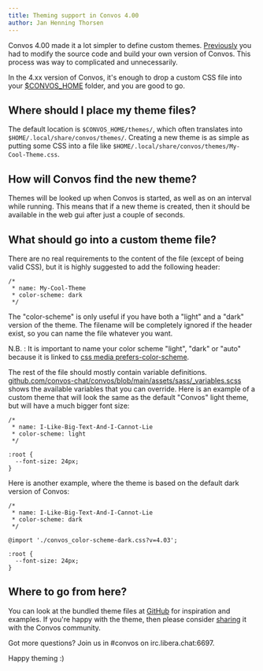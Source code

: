 ```yaml
---
title: Theming support in Convos 4.00
author: Jan Henning Thorsen
---
```


Convos 4.00 made it a lot simpler to define custom themes.
[Previously](/blog/2019/11/2/custom-styling) you had to modify the source code
and build your own version of Convos. This process was way to complicated and
unnecessarily.

<!--more-->

In the 4.xx version of Convos, it's enough to drop a custom CSS file into your
[$CONVOS_HOME](/doc/faq) folder, and you are good to go.

## Where should I place my theme files?

The default location is `$CONVOS_HOME/themes/`, which often translates into
`$HOME/.local/share/convos/themes/`. Creating a new theme is as simple as
putting some CSS into a file like
`$HOME/.local/share/convos/themes/My-Cool-Theme.css`.

## How will Convos find the new theme?

Themes will be looked up when Convos is started, as well as on an interval
while running. This means that if a new theme is created, then it should be
available in the web gui after just a couple of seconds.

## What should go into a custom theme file?

There are no real requirements to the content of the file (except of being
valid CSS), but it is highly suggested to add the following header:

    /*
     * name: My-Cool-Theme
     * color-scheme: dark
     */

The "color-scheme" is only useful if you have both a "light" and a "dark"
version of the theme. The filename will be completely ignored if the header
exist, so you can name the file whatever you want.

N.B. : It is important to name your color scheme "light", "dark" or "auto" because it is linked to [css media prefers-color-scheme](https://developer.mozilla.org/en-US/docs/Web/CSS/@media/prefers-color-scheme).

The rest of the file should mostly contain variable definitions.
[github.com/convos-chat/convos/blob/main/assets/sass/_variables.scss](https://github.com/convos-chat/convos/blob/main/assets/sass/_variables.scss)
shows the available variables that you can override. Here is an example of a
custom theme that will look the same as the default "Convos" light theme, but
will have a much bigger font size:

    /*
     * name: I-Like-Big-Text-And-I-Cannot-Lie
     * color-scheme: light
     */
    
    :root {
      --font-size: 24px;
    }

Here is another example, where the theme is based on the default dark version
of Convos:

    /*
     * name: I-Like-Big-Text-And-I-Cannot-Lie
     * color-scheme: dark
     */
    
    @import './convos_color-scheme-dark.css?v=4.03';
    
    :root {
      --font-size: 24px;
    }

## Where to go from here?

You can look at the bundled theme files at
[GitHub](https://github.com/convos-chat/convos/tree/main/public/themes) for
inspiration and examples. If you're happy with the theme, then please consider
[sharing](https://github.com/convos-chat/convos/pulls) it with the Convos
community.

Got more questions? Join us in #convos on irc.libera.chat:6697.

Happy theming :)
